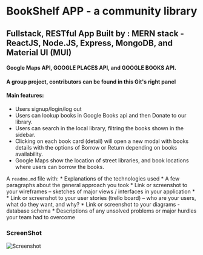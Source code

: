 # BookShelf APP - a community library 
## Fullstack, RESTful App Built by : MERN stack - ReactJS, Node.JS, Express, MongoDB, and Material UI (MUI)
#### Google Maps API, GOOGLE PLACES API, and GOOGLE BOOKS API.
#### A group project, contributors can be found in this Git's right panel
#### Main features: 

- Users signup/login/log out
- Users can lookup books in Google Books api and then Donate to our library.
- Users can search in the local library, filtring the books shown in the sidebar.
- Clicking on each book card (detail) will open a new modal with books details with the options of Borrow or Return depending on books availability.
- Google Maps show the location of street libraries, and book locations where users can borrow the books. 





 A `readme.md` file with:
    * Explanations of the technologies used
    * A few paragraphs about the general approach you took
    * Link or screenshot to your  wireframes – sketches of major views / interfaces in your application    *
    * Link or screenshot to your user stories (trello board) – who are your users, what do they want, and why?
    * Link or screenshot to your diagrams - database schema
    * Descriptions of any unsolved problems or major hurdles your team had to overcome








### ScreenShot
![Screenshot](servo_ss.png)

